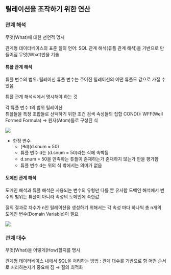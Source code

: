 ## 릴레이션을 조작하기 위한 연산
### 관계 해석
무엇(What)에 대한 선언적 명시

관계형 데이터베이스의 표준 질의 언어: SQL
관계 해석(튜플 관계 해석)을 기반으로 만들어짐 무엇(What)만을 기술

#### 튜플 관계 해석
튜플 변수의 범위: 릴레이션
튜플 변수는 주어진 릴레이션의 어떤 튜플도 값으로 가질 수 있음

튜플 관계 해석식에서 명시해야 하는 것

각 튜플 변수 t의 범위 릴레이션  
튜플들을 특정 조합들로 선택하기 위한 조건 검색 속성들의 집합
COND(): WFF(Well Formed Formula) => 원자(Atom)들로 구성된 식

![](https://i.imgur.com/rpnOkfi.png)

- 한정 변수
	- (∃d)(d.snum = 50)
	- 튜플 변수 d는 (d.snum = 50)라는 식에 속박됨  
	- d.snum = 50을 만족하는 튜플이 존재하는가 존재하지 않는가 만을 평가함
	- 튜플 변수 d는 위의 식 밖에서는 의미가 없음

#### 도메인 관계 해석
도메인 해석과 튜플 해석은 사용되는 변수의 유형만 다를 뿐 유사함 
도메인 해석에서 변수의 범위는 튜플이 아니라 속성의 도메인에 속한값

질의 결과로 차수가 n인 릴레이션을 생성하기 위해서는 각 속성 마다 하나씩 총 n개의 도메인 변수(Domain Variable)이 필요

![](https://i.imgur.com/evXS2d8.png)


### 관계 대수
무엇(What)을 어떻게(How)할지를 명시

관계형 데이터베이스 내에서 SQL을 처리하는 방법 : 관계 대수를 기반으로 함
어떤 순서로 처리하는지가 중요해 짐 → 질의 최적화